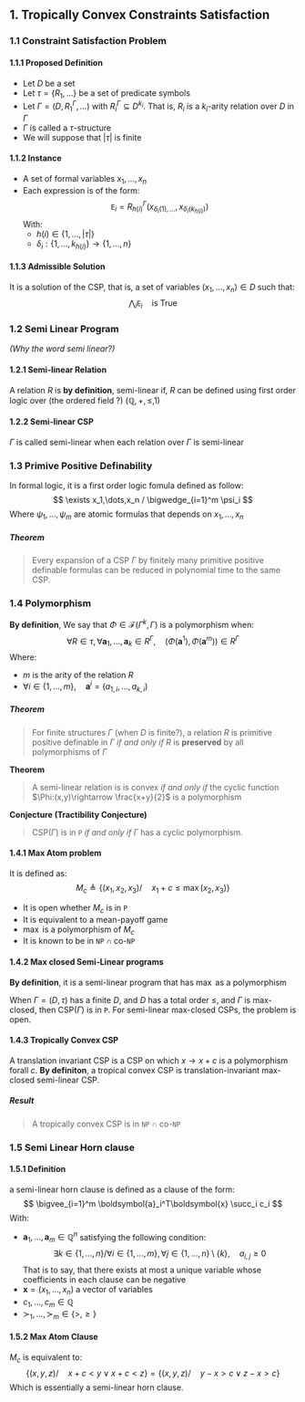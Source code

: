 
## 1. Tropically Convex Constraints Satisfaction

### 1.1 Constraint Satisfaction Problem
#### 1.1.1 Proposed Definition
- Let $D$ be a set
- Let $\tau=\{R_1,\dots\}$ be a set of predicate symbols
- Let $\Gamma= (D,R_1^\Gamma,\dots)$ with $R_i^\Gamma \subseteq D^{k_i}.$ That is, $R_i$ is a $k_i$-arity relation over $D$ in $\Gamma$
- $\Gamma$ is called a $\tau$-structure
- We will suppose that $\lvert \tau \rvert$ is finite

#### 1.1.2 Instance
- A set of formal variables $x_1,\dots,x_n$
- Each expression is of the form:
	$$
	\mathtt{E}_i=R_{h(i)}^\Gamma (x_{\delta_i(1),\dots},x_{\delta_i(k_{h(i)})})
	$$
	With:
	- $h(i)\in\{1,\dots,\lvert \tau \rvert\}$
	- $\delta_i:\{1,\dots,k_{h(i)}\}\rightarrow \{1,\dots,n\}$
#### 1.1.3 Admissible Solution
It is a solution of the CSP, that is, a set of variables $(x_1,\dots,x_n)\in D$ such that:
$$
\bigwedge_{i} \mathtt{E}_i \quad \text{is True}
$$
### 1.2 Semi Linear Program
*(Why the word semi linear?)*
#### 1.2.1 Semi-linear Relation
A relation $R$ is **by definition**, semi-linear if, $R$ can be defined using first order logic over (the ordered field ?)  $(\mathbb{Q},+,\le,1)$

#### 1.2.2 Semi-linear CSP
$\Gamma$ is called semi-linear when each relation over $\Gamma$ is semi-linear

### 1.3 Primive Positive Definability
In formal logic, it is a first order logic fomula defined as follow:
$$
\exists x_1,\dots,x_n / \bigwedge_{i=1}^m \psi_i
$$
Where $\psi_1,\dots,\psi_m$ are atomic formulas that depends on $x_1,\dots,x_n$

##### Theorem
> Every expansion of a CSP $\Gamma$ by finitely many primitive positive definable formulas can be reduced in polynomial time to the same CSP.

### 1.4 Polymorphism
**By definition**, We say that $\Phi\in \mathscr{F}(\Gamma^k,\Gamma)$ is a polymorphism when:
$$
\forall R\in \tau,\forall \boldsymbol{a}_1,\dots,\boldsymbol{a}_k\in R^\Gamma,\quad \left(\Phi(\boldsymbol{a}^{1}), \Phi(\boldsymbol{a}^m)\right) \in R^\Gamma
$$
Where:
- $m$ is the arity of the relation $R$
- $\forall i\in\{1,\dots,m\},\quad \boldsymbol{a}^i=(a_{1,i},\dots,a_{k,i})$

##### Theorem
> For finite structures $\Gamma$ (when $D$ is finite?), a relation $R$ is primitive positive definable in $\Gamma$ *if and only if* $R$ is **preserved** by all polymorphisms of $\Gamma$

**Theorem**
> A semi-linear relation is is convex *if and only if* the cyclic function $\Phi:(x,y)\rightarrow \frac{x+y}{2}$ is a polymorphism

**Conjecture (Tractibility Conjecture)** 
> $\text{CSP}(\Gamma)$ is in $\mathtt{P}$ *if and only if* $\Gamma$ has a cyclic polymorphism.

#### 1.4.1 Max Atom problem
It is defined as:
$$
M_c \triangleq \left\{(x_1,x_2,x_3)/ \quad x_1 +c \le \max(x_2,x_3) \right\}
$$
- It is open whether $M_c$ is in $\mathtt{P}$
- It is equivalent to a mean-payoff game
- $\max$ is a polymorphism of $M_c$
- It is known to be in $\mathtt{NP}\cap \text{co-}\mathtt{NP}$    

#### 1.4.2 Max closed Semi-Linear programs
**By definition**, it is a semi-linear program that has $\max$ as a polymorphism


When $\Gamma=(D,\tau)$ has a finite $D,$ and $D$ has a total order $\le,$ and $\Gamma$ is max-closed, then $\text{CSP}(\Gamma)$ is in $\mathtt{P}.$
For semi-linear max-closed CSPs, the problem is open.


#### 1.4.3 Tropically Convex CSP
A translation invariant CSP is a CSP on which $x\rightarrow x+c$ is a polymorphism forall $c.$
**By definiton**, a tropical convex CSP is translation-invariant max-closed semi-linear CSP.

##### Result
> A tropically convex CSP is in $\mathtt{NP}\cap \text{co-}\mathtt{NP}$


### 1.5 Semi Linear Horn clause
#### 1.5.1 Definition
a semi-linear horn clause is defined as a clause of the form:
$$
\bigvee_{i=1}^m \boldsymbol{a}_i^T\boldsymbol{x} \succ_i c_i
$$
With:
- $\boldsymbol{a}_1,\dots,\boldsymbol{a}_m\in\mathbb{Q}^n$ satisfying the following condition:
	$$
	\exists k\in\{1,\dots,n\}/\forall i\in\{1,\dots,m\},\forall j\in\{1,\dots,n\}\setminus\{k\},\quad a_{i,j}\ge 0
	$$
	That is to say, that there exists at most a unique variable whose coefficients in each clause can be negative
- $\boldsymbol{x}=(x_1,\dots,x_n)$ a vector of variables
- $c_1,\dots,c_m\in\mathbb{Q}$
- $\succ_1,\dots,\succ_m \in\{>,\ge\}$

#### 1.5.2 Max Atom Clause
$M_c$ is equivalent to:
$$
\{(x,y,z) / \quad x +c < y \vee x+c < z\} = \{(x,y,z)/\quad y-x >c \vee z-x > c\}
$$
Which is essentially a semi-linear horn clause.
